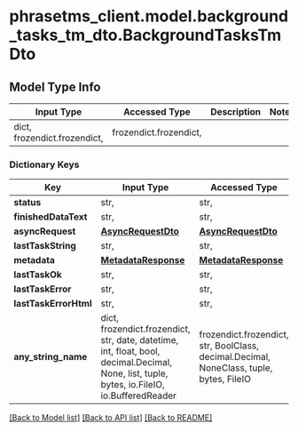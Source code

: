 # phrasetms_client.model.background_tasks_tm_dto.BackgroundTasksTmDto

## Model Type Info

| Input Type                   | Accessed Type          | Description | Notes |
| ---------------------------- | ---------------------- | ----------- | ----- |
| dict, frozendict.frozendict, | frozendict.frozendict, |             |

### Dictionary Keys

| Key                   | Input Type                                                                                                                                  | Accessed Type                                                                           | Description                                                        | Notes      |
| --------------------- | ------------------------------------------------------------------------------------------------------------------------------------------- | --------------------------------------------------------------------------------------- | ------------------------------------------------------------------ | ---------- |
| **status**            | str,                                                                                                                                        | str,                                                                                    |                                                                    | [optional] |
| **finishedDataText**  | str,                                                                                                                                        | str,                                                                                    |                                                                    | [optional] |
| **asyncRequest**      | [**AsyncRequestDto**](AsyncRequestDto.md)                                                                                                   | [**AsyncRequestDto**](AsyncRequestDto.md)                                               |                                                                    | [optional] |
| **lastTaskString**    | str,                                                                                                                                        | str,                                                                                    |                                                                    | [optional] |
| **metadata**          | [**MetadataResponse**](MetadataResponse.md)                                                                                                 | [**MetadataResponse**](MetadataResponse.md)                                             |                                                                    | [optional] |
| **lastTaskOk**        | str,                                                                                                                                        | str,                                                                                    |                                                                    | [optional] |
| **lastTaskError**     | str,                                                                                                                                        | str,                                                                                    |                                                                    | [optional] |
| **lastTaskErrorHtml** | str,                                                                                                                                        | str,                                                                                    |                                                                    | [optional] |
| **any_string_name**   | dict, frozendict.frozendict, str, date, datetime, int, float, bool, decimal.Decimal, None, list, tuple, bytes, io.FileIO, io.BufferedReader | frozendict.frozendict, str, BoolClass, decimal.Decimal, NoneClass, tuple, bytes, FileIO | any string name can be used but the value must be the correct type | [optional] |

[[Back to Model list]](../../README.md#documentation-for-models) [[Back to API list]](../../README.md#documentation-for-api-endpoints) [[Back to README]](../../README.md)
